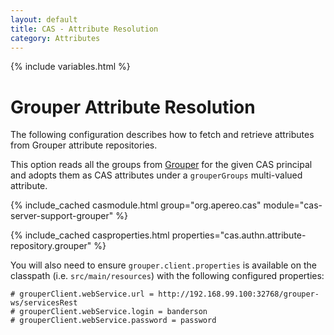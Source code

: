 ```yaml
---
layout: default
title: CAS - Attribute Resolution
category: Attributes
---
```


{% include variables.html %}

# Grouper Attribute Resolution
     
The following configuration describes how to fetch and retrieve attributes from Grouper attribute repositories.

This option reads all the groups from [Grouper](https://incommon.org/software/grouper/) for
the given CAS principal and adopts them as CAS attributes under a `grouperGroups` multi-valued attribute.

{% include_cached casmodule.html group="org.apereo.cas" module="cas-server-support-grouper" %}

{% include_cached casproperties.html properties="cas.authn.attribute-repository.grouper" %}

You will also need to ensure `grouper.client.properties` is available
on the classpath (i.e. `src/main/resources`)
with the following configured properties:

```properties
# grouperClient.webService.url = http://192.168.99.100:32768/grouper-ws/servicesRest
# grouperClient.webService.login = banderson
# grouperClient.webService.password = password
```

